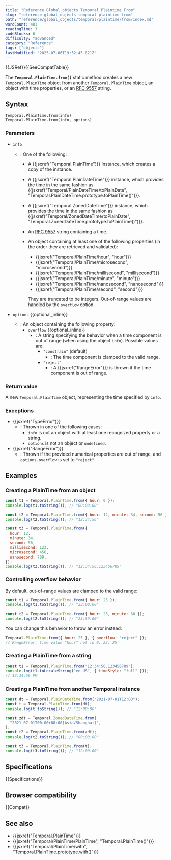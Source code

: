 ```yaml
---
title: "Reference Global_objects Temporal Plaintime From"
slug: "reference-global_objects-temporal-plaintime-from"
path: "reference/global_objects/temporal/plaintime/from/index.md"
wordCount: 481
readingTime: 3
codeBlocks: 6
difficulty: "advanced"
category: "Reference"
tags: ["objects"]
lastModified: "2025-07-06T19:32:45.821Z"
---
```



{{JSRef}}{{SeeCompatTable}}

The **`Temporal.PlainTime.from()`** static method creates a new `Temporal.PlainTime` object from another `Temporal.PlainTime` object, an object with time properties, or an [RFC 9557](/en-US/docs/Web/JavaScript/Reference/Global_Objects/Temporal/PlainTime#rfc_9557_format) string.

## Syntax

```js-nolint
Temporal.PlainTime.from(info)
Temporal.PlainTime.from(info, options)
```

### Parameters

- `info`
  - : One of the following:
    - A {{jsxref("Temporal.PlainTime")}} instance, which creates a copy of the instance.
    - A {{jsxref("Temporal.PlainDateTime")}} instance, which provides the time in the same fashion as {{jsxref("Temporal/PlainDateTime/toPlainDate", "Temporal.PlainDateTime.prototype.toPlainTime()")}}.
    - A {{jsxref("Temporal.ZonedDateTime")}} instance, which provides the time in the same fashion as {{jsxref("Temporal/ZonedDateTime/toPlainDate", "Temporal.ZonedDateTime.prototype.toPlainTime()")}}.
    - An [RFC 9557](/en-US/docs/Web/JavaScript/Reference/Global_Objects/Temporal/PlainTime#rfc_9557_format) string containing a time.
    - An object containing at least one of the following properties (in the order they are retrieved and validated):
      - {{jsxref("Temporal/PlainTime/hour", "hour")}}
      - {{jsxref("Temporal/PlainTime/microsecond", "microsecond")}}
      - {{jsxref("Temporal/PlainTime/millisecond", "millisecond")}}
      - {{jsxref("Temporal/PlainTime/minute", "minute")}}
      - {{jsxref("Temporal/PlainTime/nanosecond", "nanosecond")}}
      - {{jsxref("Temporal/PlainTime/second", "second")}}

      They are truncated to be integers. Out-of-range values are handled by the `overflow` option.

- `options` {{optional_inline}}
  - : An object containing the following property:
    - `overflow` {{optional_inline}}
      - : A string specifying the behavior when a time component is out of range (when using the object `info`). Possible values are:
        - `"constrain"` (default)
          - : The time component is clamped to the valid range.
        - `"reject"`
          - : A {{jsxref("RangeError")}} is thrown if the time component is out of range.

### Return value

A new `Temporal.PlainTime` object, representing the time specified by `info`.

### Exceptions

- {{jsxref("TypeError")}}
  - : Thrown in one of the following cases:
    - `info` is not an object with at least one recognized property or a string.
    - `options` is not an object or `undefined`.
- {{jsxref("RangeError")}}
  - : Thrown if the provided numerical properties are out of range, and `options.overflow` is set to `"reject"`.

## Examples

### Creating a PlainTime from an object

```js
const t1 = Temporal.PlainTime.from({ hour: 0 });
console.log(t1.toString()); // "00:00:00"

const t2 = Temporal.PlainTime.from({ hour: 12, minute: 34, second: 56 });
console.log(t2.toString()); // "12:34:56"

const t3 = Temporal.PlainTime.from({
  hour: 12,
  minute: 34,
  second: 56,
  millisecond: 123,
  microsecond: 456,
  nanosecond: 789,
});
console.log(t3.toString()); // "12:34:56.123456789"
```

### Controlling overflow behavior

By default, out-of-range values are clamped to the valid range:

```js
const t1 = Temporal.PlainTime.from({ hour: 25 });
console.log(t1.toString()); // "23:00:00"

const t2 = Temporal.PlainTime.from({ hour: 25, minute: 60 });
console.log(t2.toString()); // "23:59:00"
```

You can change this behavior to throw an error instead:

```js
Temporal.PlainTime.from({ hour: 25 }, { overflow: "reject" });
// RangeError: time value "hour" not in 0..23: 25
```

### Creating a PlainTime from a string

```js
const t1 = Temporal.PlainTime.from("12:34:56.123456789");
console.log(t1.toLocaleString("en-US", { timeStyle: "full" }));
// 12:34:56 PM
```

### Creating a PlainTime from another Temporal instance

```js
const dt = Temporal.PlainDateTime.from("2021-07-01T12:00");
const t = Temporal.PlainTime.from(dt);
console.log(t.toString()); // "12:00:00"

const zdt = Temporal.ZonedDateTime.from(
  "2021-07-01T00:00+08:00[Asia/Shanghai]",
);
const t2 = Temporal.PlainTime.from(zdt);
console.log(t2.toString()); // "00:00:00"

const t3 = Temporal.PlainTime.from(t);
console.log(t3.toString()); // "12:00:00"
```

## Specifications

{{Specifications}}

## Browser compatibility

{{Compat}}

## See also

- {{jsxref("Temporal.PlainTime")}}
- {{jsxref("Temporal/PlainTime/PlainTime", "Temporal.PlainTime()")}}
- {{jsxref("Temporal/PlainTime/with", "Temporal.PlainTime.prototype.with()")}}
